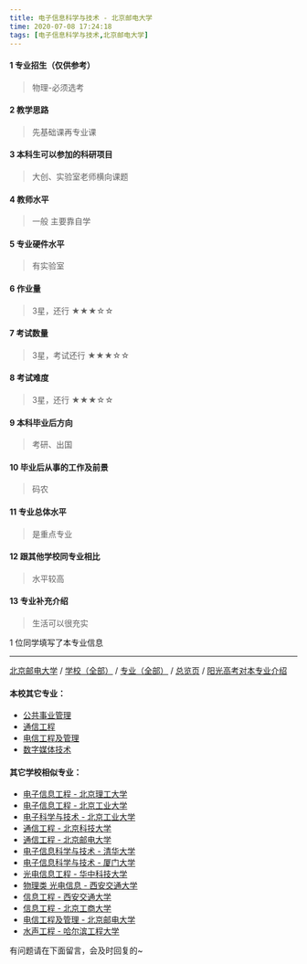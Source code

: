 ```yaml
---
title: 电子信息科学与技术 - 北京邮电大学
time: 2020-07-08 17:24:18
tags: [电子信息科学与技术,北京邮电大学]
---
```

#### 1 专业招生（仅供参考）  
> 物理-必须选考


#### 2 教学思路
> 先基础课再专业课


#### 3 本科生可以参加的科研项目
>  大创、实验室老师横向课题


#### 4 教师水平
> 一般 主要靠自学


#### 5 专业硬件水平
> 有实验室


#### 6 作业量
> 3星，还行
★★★☆☆


#### 7 考试数量
> 3星，考试还行
★★★☆☆


#### 8 考试难度
> 3星，还行
★★★☆☆


#### 9 本科毕业后方向
> 考研、出国


#### 10 毕业后从事的工作及前景
> 码农


#### 11 专业总体水平
> 是重点专业


#### 12 跟其他学校同专业相比
> 水平较高


#### 13 专业补充介绍
> 生活可以很充实

1 位同学填写了本专业信息
***
[北京邮电大学](https://univgo.github.io/2020/07/08/北京邮电大学) / [学校（全部）](https://univgo.github.io/2020/07/08/3efa6bcca419) / [专业（全部）](https://univgo.github.io/2020/07/08/2d4c6d3552c2) / [总览页](https://univgo.github.io/2020/07/08/445daeb4fa00) / [阳光高考对本专业介绍](http://gaokao.chsi.com.cn/sch/zyk/view.do?schId=73394566&specId=73384004)
#### 本校其它专业：
- [公共事业管理](https://univgo.github.io/2020/07/08/20d787cabeed)
- [通信工程](https://univgo.github.io/2020/07/08/91bd2ad04308)
- [电信工程及管理](https://univgo.github.io/2020/07/08/8840fed0c9dc)
- [数字媒体技术](https://univgo.github.io/2020/07/08/3a656fceae8d)

#### 其它学校相似专业：
- [电子信息工程 - 北京理工大学](https://univgo.github.io/2020/07/08/bf13725952ce)
- [电子信息工程 - 北京工业大学](https://univgo.github.io/2020/07/08/935f8b4dc83f)
- [电子科学与技术 - 北京工业大学](https://univgo.github.io/2020/07/08/349a571c8cbb)
- [通信工程 - 北京科技大学](https://univgo.github.io/2020/07/08/7f898b0aceb9)
- [通信工程 - 北京邮电大学](https://univgo.github.io/2020/07/08/91bd2ad04308)
- [电子信息科学与技术 - 清华大学](https://univgo.github.io/2020/07/08/338fc70c84db)
- [电子信息科学与技术 - 厦门大学](https://univgo.github.io/2020/07/08/5768803ef6c9)
- [光电信息工程 - 华中科技大学](https://univgo.github.io/2020/07/08/11d2b0562ca8)
- [物理类 光电信息 - 西安交通大学](https://univgo.github.io/2020/07/08/67e73f46914b)
- [信息工程 - 西安交通大学](https://univgo.github.io/2020/07/08/1baace60c4b6)
- [信息工程 - 北京工商大学](https://univgo.github.io/2020/07/08/ab8228ed7e2d)
- [电信工程及管理 - 北京邮电大学](https://univgo.github.io/2020/07/08/8840fed0c9dc)
- [水声工程 - 哈尔滨工程大学](https://univgo.github.io/2020/07/08/135b63edb39e)


有问题请在下面留言，会及时回复的~
